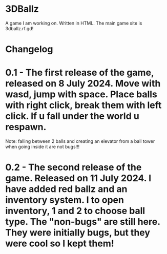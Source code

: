 # 3DBallz
A game I am working on. Written in HTML. The main game site is 3dballz.rf.gd!
# Changelog
# 0.1 - The first release of the game, released on 8 July 2024. Move with wasd, jump with space. Place balls with right click, break them with left click. If u fall under the world u respawn.
Note: falling between 2 balls and creating an elevator from a ball tower when going inside it are not bugs!!!
# 0.2 - The second release of the game. Released on 11 July 2024. I have added red ballz and an inventory system. I to open inventory, 1 and 2 to choose ball type. The "non-bugs" are still here. They were initially bugs, but they were cool so I kept them!
